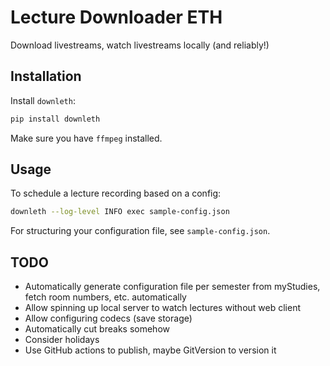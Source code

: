 # Lecture Downloader ETH

Download livestreams, watch livestreams locally (and reliably!)

## Installation

Install `downleth`:

```bash
pip install downleth
```

Make sure you have `ffmpeg` installed.

## Usage

To schedule a lecture recording based on a config:

```bash
downleth --log-level INFO exec sample-config.json
```

For structuring your configuration file, see `sample-config.json`.

## TODO

- Automatically generate configuration file per semester from myStudies, fetch room numbers, etc. automatically
- Allow spinning up local server to watch lectures without web client
- Allow configuring codecs (save storage)
- Automatically cut breaks somehow
- Consider holidays
- Use GitHub actions to publish, maybe GitVersion to version it
